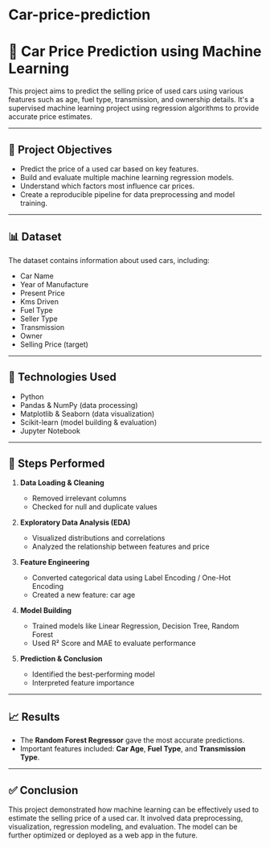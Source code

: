 # Car-price-prediction

# 🚗 Car Price Prediction using Machine Learning

This project aims to predict the selling price of used cars using various features such as age, fuel type, transmission, and ownership details. It's a supervised machine learning project using regression algorithms to provide accurate price estimates.

---

## 📌 Project Objectives

- Predict the price of a used car based on key features.
- Build and evaluate multiple machine learning regression models.
- Understand which factors most influence car prices.
- Create a reproducible pipeline for data preprocessing and model training.

---

## 📊 Dataset

The dataset contains information about used cars, including:
- Car Name
- Year of Manufacture
- Present Price
- Kms Driven
- Fuel Type
- Seller Type
- Transmission
- Owner
- Selling Price (target)

---

## 🔧 Technologies Used

- Python
- Pandas & NumPy (data processing)
- Matplotlib & Seaborn (data visualization)
- Scikit-learn (model building & evaluation)
- Jupyter Notebook

---

## 🧪 Steps Performed

1. **Data Loading & Cleaning**  
   - Removed irrelevant columns  
   - Checked for null and duplicate values  

2. **Exploratory Data Analysis (EDA)**  
   - Visualized distributions and correlations  
   - Analyzed the relationship between features and price  

3. **Feature Engineering**  
   - Converted categorical data using Label Encoding / One-Hot Encoding  
   - Created a new feature: car age  

4. **Model Building**  
   - Trained models like Linear Regression, Decision Tree, Random Forest  
   - Used R² Score and MAE to evaluate performance  

5. **Prediction & Conclusion**  
   - Identified the best-performing model  
   - Interpreted feature importance  

---

## 📈 Results

- The **Random Forest Regressor** gave the most accurate predictions.
- Important features included: **Car Age**, **Fuel Type**, and **Transmission Type**.

---

## ✅ Conclusion

This project demonstrated how machine learning can be effectively used to estimate the selling price of a used car. It involved data preprocessing, visualization, regression modeling, and evaluation. The model can be further optimized or deployed as a web app in the future.


